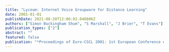 ```yaml
---
title: "Lyceum: Internet Voice Groupware for Distance Learning"
date: 2001-01-01
publishDate: 2021-08-20T12:06:02.040806Z
authors: ["Simon Buckingham Shum", "S Marshall", "J Brier", "T Evans"]
publication_types: ["2"]
abstract: ""
featured: false
publication: "*Proceedings of Euro-CSCL 2001: 1st European Conference on Computer-Supported łdots*"
---
```


